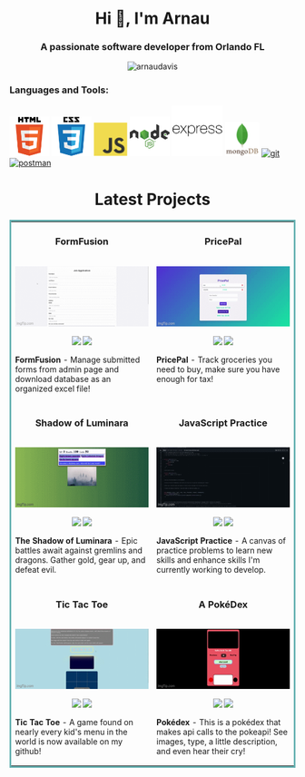 <h1 align="center">Hi 👋, I'm Arnau</h1>
<h3 align="center">A passionate software developer from Orlando FL</h3>




<p align="center">
    <img src="https://github-readme-streak-stats.herokuapp.com/?user=arnaudavis&" alt="arnaudavis" />
</p>

<h3 align="left">Languages and Tools:</h3>
<p align="left">
  <a href="https://www.w3.org/html/" target="_blank" rel="noreferrer">    
    <img src="https://raw.githubusercontent.com/devicons/devicon/master/icons/html5/html5-original-wordmark.svg" alt="html5" width="70" height="70"/></a>
      <a href="https://www.w3schools.com/css/" target="_blank" rel="noreferrer">    
    <img src="https://raw.githubusercontent.com/devicons/devicon/master/icons/css3/css3-original-wordmark.svg" alt="css3" width="70" height="70"/></a>
      <a href="https://developer.mozilla.org/en-US/docs/Web/JavaScript" target="_blank" rel="noreferrer">
    <img src="https://raw.githubusercontent.com/devicons/devicon/master/icons/javascript/javascript-original.svg" alt="javascript" width="60" height="60"/></a>
      <a href="https://nodejs.org" target="_blank" rel="noreferrer">    
    <img src="https://raw.githubusercontent.com/devicons/devicon/master/icons/nodejs/nodejs-original-wordmark.svg" alt="nodejs" width="70" height="70"/></a>
     <a href="https://expressjs.com" target="_blank" rel="noreferrer">    
    <img src="https://raw.githubusercontent.com/devicons/devicon/master/icons/express/express-original-wordmark.svg" alt="express" width="90" height="90"/></a>
      <a href="https://www.mongodb.com/" target="_blank" rel="noreferrer">    
    <img src="https://raw.githubusercontent.com/devicons/devicon/master/icons/mongodb/mongodb-original-wordmark.svg" alt="mongodb" width="60" height="60"/></a>
      <a href="https://git-scm.com/" target="_blank" rel="noreferrer">    
    <img src="https://www.vectorlogo.zone/logos/git-scm/git-scm-icon.svg" alt="git" width="60" height="60"/></a>
      <a href="https://postman.com" target="_blank" rel="noreferrer">    
    <img src="https://www.vectorlogo.zone/logos/getpostman/getpostman-icon.svg" alt="postman" width="60" height="60"/></a>
</p>

<h1 align="center">Latest Projects</h1>
<table bordercolor="#66b2b2">

  <tr>
    <td width="50%" valign="top">
      <h3 align="center">FormFusion</h3>
        <br />
        <a target="_blank" href="https://job-application-3lj4.onrender.com/">
            <img src="https://github.com/ArnauDavis/job-application/blob/main/job-app-gif.gif" width="100%" alt="shadow"/>
        </a>
        <br />
        <p align="center">
          
  <a href="https://github.com/ArnauDavis/job-application" target="_blank">
    <img src="https://img.shields.io/static/v1?label=|&message=REPO&color=23555f&style=plastic&logo=github&logo-color=white"/></a>  
  <a href="https://job-application-3lj4.onrender.com/" target="_blank">
    <img src="https://img.shields.io/static/v1?label=|&message=WEBSITE&color=cdf998&style=plastic&logo=wordpress&logo-color=white"/>
  </a>
      </p>
        <p><strong>FormFusion</strong> - Manage submitted forms from admin page and download database as an organized excel file!</p>
    </td>
    <td width="50%" valign="top">
      <h3 align="center">PricePal</h3>
        <br />
      <a target="_blank" href="https://pricepal-wzhd.onrender.com/">
            <img src="https://github.com/ArnauDavis/Grocery-list/blob/main/pricepal-gif.gif" width="100%" alt="Pokedex"/>
        </a>
        <br />
        <p align="center">
          
  <a href="https://github.com/ArnauDavis/Grocery-list" target="_blank">
    <img src="https://img.shields.io/static/v1?label=|&message=REPO&color=23555f&style=plastic&logo=github&logo-color=white"/></a>
  <a href="https://pricepal-wzhd.onrender.com/" target="_blank">
    <img src="https://img.shields.io/static/v1?label=|&message=WEBSITE&color=cdf998&style=plastic&logo=wordpress&logo-color=white"/>
  </a>
      </p>
        <p><strong>PricePal</strong> - Track groceries you need to buy, make sure you have enough for tax!</p>
    </td>
  </tr>
  <tr>
    <td width="50%" valign="top">
      <h3 align="center">Shadow of Luminara</h3>
        <br />
        <a target="_blank" href="https://myfirstgameishere.netlify.app/">
            <img src="https://github.com/ArnauDavis/MyFirstGame/blob/main/shadow-gif.gif" width="100%" alt="shadow"/>
        </a>
        <br />
        <p align="center">
          
  <a href="https://github.com/ArnauDavis/MyFirstGame" target="_blank">
    <img src="https://img.shields.io/static/v1?label=|&message=REPO&color=23555f&style=plastic&logo=github&logo-color=white"/></a>  
  <a href="https://myfirstgameishere.netlify.app/" target="_blank">
    <img src="https://img.shields.io/static/v1?label=|&message=WEBSITE&color=cdf998&style=plastic&logo=wordpress&logo-color=white"/>
  </a>
      </p>
        <p><strong>The Shadow of Luminara</strong> - Epic battles await against gremlins and dragons. Gather gold, gear up, and defeat evil.</p>
    </td>
    <td width="50%" valign="top">
      <h3 align="center">JavaScript Practice</h3>
        <br />
      <a target="_blank" href="https://github.com/ArnauDavis/JavaScriptPractice/blob/main/JavaScriptPractice.js">
            <img src="https://github.com/ArnauDavis/JavaScriptPractice/blob/main/javascript-practice.gif" width="100%" alt="Design Layout"/>
        </a>
        <br />
        <p align="center">
          
  <a href="https://github.com/ArnauDavis/JavaScriptPractice/tree/main" target="_blank">
    <img src="https://img.shields.io/static/v1?label=|&message=REPO&color=23555f&style=plastic&logo=github&logo-color=white"/></a>
  <a href="https://github.com/ArnauDavis/JavaScriptPractice/blob/main/JavaScriptPractice.js" target="_blank">
    <img src="https://img.shields.io/static/v1?label=|&message=WEBSITE&color=cdf998&style=plastic&logo=wordpress&logo-color=white"/>
  </a>
      </p>
        <p><strong>JavaScript Practice</strong> - A canvas of practice problems to learn new skills and enhance skills I'm currently working to develop.</p>
    </td>
  </tr>
  <tr>
      <td width="50%" valign="top">
      <h3 align="center">Tic Tac Toe</h3>
        <br />
      <a target="_blank" href="https://tic-tac-toe-verc.vercel.app/">
            <img src="https://github.com/ArnauDavis/tic-tac-toe/blob/main/tic-tac-toe-gif.gif" width="100%" alt="Design Layout"/>
        </a>
        <br />
        <p align="center">
          
  <a href="https://github.com/ArnauDavis/tic-tac-toe" target="_blank">
    <img src="https://img.shields.io/static/v1?label=|&message=REPO&color=23555f&style=plastic&logo=github&logo-color=white"/></a>
  <a href="https://tic-tac-toe-verc.vercel.app/" target="_blank">
    <img src="https://img.shields.io/static/v1?label=|&message=WEBSITE&color=cdf998&style=plastic&logo=wordpress&logo-color=white"/>
  </a>
      </p>
        <p><strong>Tic Tac Toe</strong> - A game found on nearly every kid's menu in the world is now available on my github!</p>
    </td>
    <td width="50%" valign="top">
      <h3 align="center">A PokéDex</h3>
        <br />
      <a target="_blank" href="https://abpokedex.netlify.app/">
            <img src="https://github.com/ArnauDavis/abpokedex/blob/main/poke-gif.gif" width="100%" alt="Pokedex"/>
        </a>
        <br />
        <p align="center">
          
  <a href="https://github.com/ArnauDavis/abpokedex" target="_blank">
    <img src="https://img.shields.io/static/v1?label=|&message=REPO&color=23555f&style=plastic&logo=github&logo-color=white"/></a>
  <a href="https://abpokedex.netlify.app/" target="_blank">
    <img src="https://img.shields.io/static/v1?label=|&message=WEBSITE&color=cdf998&style=plastic&logo=wordpress&logo-color=white"/>
  </a>
      </p>
        <p><strong>Pokédex</strong> - This is a pokédex that makes api calls to the pokeapi! See images, type, a little description, and even hear their cry!</p>
    </td>
  </tr>
  
  
</table>

